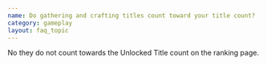 ```yaml
---
name: Do gathering and crafting titles count toward your title count?
category: gameplay
layout: faq_topic
---
```

No they do not count towards the Unlocked Title count on the ranking page.